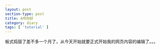 ```yaml
---
layout: post
section-type: post
title: 4月你好
category: diary
tags: [ 'tutorial' ]
---
```


板式捣鼓了差不多一个月了，从今天开始就要正式开始我的网页内容的编辑了。。。